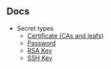 ## Docs

- Secret types
  - [Certificate (CAs and leafs)](certificate.md)
  - [Password](password.md)
  - [RSA Key](rsa_key.md)
  - [SSH Key](ssh_key.md)
